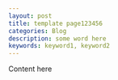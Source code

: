 ```yaml
---
layout: post
title: template page123456
categories: Blog
description: some word here
keywords: keyword1, keyword2
---
```


Content here
